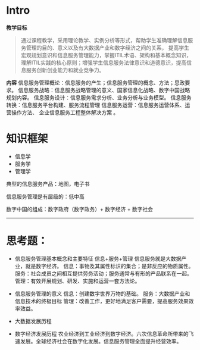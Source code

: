 
# Intro
**教学目标**
> 通过课程教学，采用理论教学、实例分析等形式，帮助学生准确理解信息服务管理的目的、意义以及有大数据产业和数字经济之间的关系， 提高学生宏观规划意识和信息服务管理能力，掌握ITIL术语、架构和基本概念知识，理解ITIL实践的核心原则；增强学生信息服务法律意识和道德意识，提高信息服务创新创业能力和就业竞争力。

**内容**
信息服务管理概论：信息服务的产生；信息服务管理的概念、方法；思政要求。 
信息服务战略：信息服务战略管理的意义、国家信息化战略、数字中国战略规划内容。 
信息服务设计：信息服务需求分析、业务分析与业务模型。 
信息服务转换：信息服务平台构建、服务流程管理
信息服务运营：信息服务运营体系、运营操作方法、 企业信息服务工程整体解决方案 。
 
# 知识框架
- 信息学
- 服务学
- 管理学


典型的信息服务产品：地图，电子书

信息服务管理是有层级的：低中高

数字中国的组成：数字政府（数字政务）+ 数字经济 + 数字社会



---
# 思考题：
- 信息服务管理基本概念和主要特征
信息+服务+管理
信息服务就是大数据产业，就是数字经济。
信息：事物及其属性标识的集合；是非反应的物质属性。
服务：社会成员之间相互提供劳务活动；服务通常与有形的产品联系在一起。
管理：有效开展规划、研发、实施和运营一套方法论。

- 信息服务管理的意义
信息：创建数字世界万物的基础。
服务：大数据产业和信息技术的终极目标
管理：改善工作，更好地满足客户需要，提高服务效果效率效益。

- 大数据发展历程


- 数字经济发展历程
农业经济到工业经济到数字经济。六次信息革命所带来的飞速发展。全球经济社会在数字化发展。信息服务管理全面提升经营效率。

